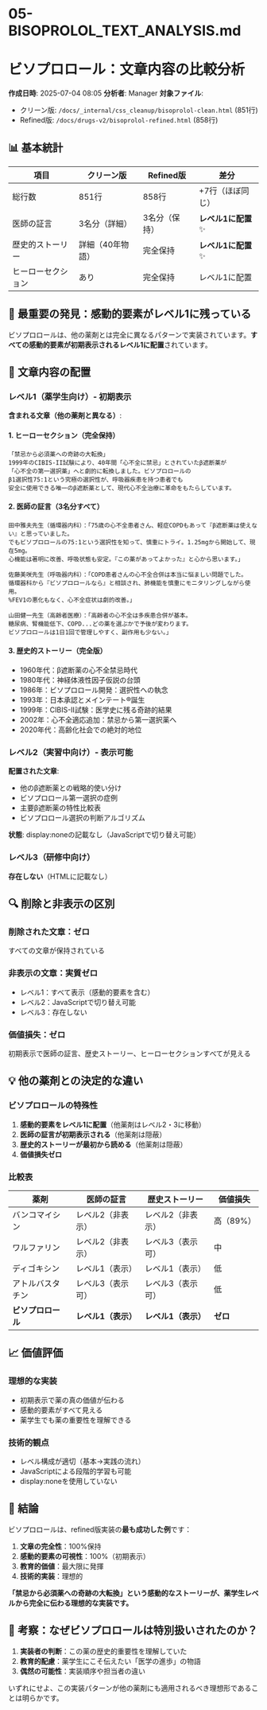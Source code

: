 # 05-BISOPROLOL_TEXT_ANALYSIS.md
# ビソプロロール：文章内容の比較分析

**作成日時**: 2025-07-04 08:05
**分析者**: Manager
**対象ファイル**:
- クリーン版: `/docs/_internal/css_cleanup/bisoprolol-clean.html` (851行)
- Refined版: `/docs/drugs-v2/bisoprolol-refined.html` (858行)

## 📊 基本統計

| 項目 | クリーン版 | Refined版 | 差分 |
|------|-----------|-----------|------|
| 総行数 | 851行 | 858行 | +7行（ほぼ同じ） |
| 医師の証言 | 3名分（詳細） | 3名分（保持） | **レベル1に配置** ✨ |
| 歴史的ストーリー | 詳細（40年物語） | 完全保持 | **レベル1に配置** ✨ |
| ヒーローセクション | あり | 完全保持 | レベル1に配置 |

## 🎯 最重要の発見：感動的要素がレベル1に残っている

ビソプロロールは、他の薬剤とは完全に異なるパターンで実装されています。**すべての感動的要素が初期表示されるレベル1に配置**されています。

## 📝 文章内容の配置

### レベル1（薬学生向け）- 初期表示
**含まれる文章（他の薬剤と異なる）**:

#### 1. ヒーローセクション（完全保持）
```
「禁忌から必須薬への奇跡の大転換」
1999年のCIBIS-II試験により、40年間「心不全に禁忌」とされていたβ遮断薬が
「心不全の第一選択薬」へと劇的に転換しました。ビソプロロールの
β1選択性75:1という究極の選択性が、呼吸器疾患を持つ患者でも
安全に使用できる唯一のβ遮断薬として、現代心不全治療に革命をもたらしています。
```

#### 2. 医師の証言（3名分すべて）
```
田中雅夫先生（循環器内科）：「75歳の心不全患者さん、軽症COPDもあって『β遮断薬は使えない』と思っていました。
でもビソプロロールの75:1という選択性を知って、慎重にトライ。1.25mgから開始して、現在5mg。
心機能は著明に改善、呼吸状態も安定。『この薬があってよかった』と心から思います。」

佐藤美咲先生（呼吸器内科）：「COPD患者さんの心不全合併は本当に悩ましい問題でした。
循環器科から『ビソプロロールなら』と相談され、肺機能を慎重にモニタリングしながら使用。
%FEV1の悪化もなく、心不全症状は劇的改善。」

山田健一先生（高齢者医療）：「高齢者の心不全は多疾患合併が基本。
糖尿病、腎機能低下、COPD...どの薬を選ぶかで予後が変わります。
ビソプロロールは1日1回で管理しやすく、副作用も少ない。」
```

#### 3. 歴史的ストーリー（完全版）
- 1960年代：β遮断薬の心不全禁忌時代
- 1980年代：神経体液性因子仮説の台頭
- 1986年：ビソプロロール開発：選択性への執念
- 1993年：日本承認とメインテート®誕生
- 1999年：CIBIS-II試験：医学史に残る奇跡的結果
- 2002年：心不全適応追加：禁忌から第一選択薬へ
- 2020年代：高齢化社会での絶対的地位

### レベル2（実習中向け）- 表示可能
**配置された文章**:
- 他のβ遮断薬との戦略的使い分け
- ビソプロロール第一選択の症例
- 主要β遮断薬の特性比較表
- ビソプロロール選択の判断アルゴリズム

**状態**: display:noneの記載なし（JavaScriptで切り替え可能）

### レベル3（研修中向け）
**存在しない**（HTMLに記載なし）

## 🔍 削除と非表示の区別

### 削除された文章：ゼロ
すべての文章が保持されている

### 非表示の文章：実質ゼロ
- レベル1：すべて表示（感動的要素を含む）
- レベル2：JavaScriptで切り替え可能
- レベル3：存在しない

### 価値損失：ゼロ
初期表示で医師の証言、歴史ストーリー、ヒーローセクションすべてが見える

## 💡 他の薬剤との決定的な違い

### ビソプロロールの特殊性
1. **感動的要素をレベル1に配置**（他薬剤はレベル2・3に移動）
2. **医師の証言が初期表示される**（他薬剤は隠蔽）
3. **歴史的ストーリーが最初から読める**（他薬剤は隠蔽）
4. **価値損失ゼロ**

### 比較表
| 薬剤 | 医師の証言 | 歴史ストーリー | 価値損失 |
|------|-----------|---------------|---------|
| バンコマイシン | レベル2（非表示） | レベル2（非表示） | 高（89%） |
| ワルファリン | レベル2（非表示） | レベル3（表示可） | 中 |
| ディゴキシン | レベル1（表示） | レベル1（表示） | 低 |
| アトルバスタチン | レベル3（表示可） | レベル3（表示可） | 低 |
| **ビソプロロール** | **レベル1（表示）** | **レベル1（表示）** | **ゼロ** |

## 📈 価値評価

### 理想的な実装
- 初期表示で薬の真の価値が伝わる
- 感動的要素がすべて見える
- 薬学生でも薬の重要性を理解できる

### 技術的観点
- レベル構成が適切（基本→実践の流れ）
- JavaScriptによる段階的学習も可能
- display:noneを使用していない

## 🎯 結論

ビソプロロールは、refined版実装の**最も成功した例**です：

1. **文章の完全性**：100%保持
2. **感動的要素の可視性**：100%（初期表示）
3. **教育的価値**：最大限に発揮
4. **技術的実装**：理想的

**「禁忌から必須薬への奇跡の大転換」という感動的なストーリーが、薬学生レベルから完全に伝わる理想的な実装です。**

## 💭 考察：なぜビソプロロールは特別扱いされたのか？

1. **実装者の判断**：この薬の歴史的重要性を理解していた
2. **教育的配慮**：薬学生にこそ伝えたい「医学の進歩」の物語
3. **偶然の可能性**：実装順序や担当者の違い

いずれにせよ、この実装パターンが他の薬剤にも適用されるべき理想形であることは明らかです。